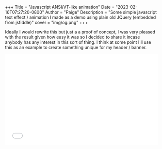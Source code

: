 
+++
Title = "Javascript ANSI/VT-like animation"
Date = "2023-02-16T07:27:20-0800"
Author = "Paige"
Description = "Some simple javascript text effect / animation I made as a demo using plain old JQuery (embedded from jsfiddle)"
cover = "img/og.png"
+++

<style>
    .post-inner {
        width:100%;
    }
</style>

Ideally I would rewrite this but just a a proof of concept, I was very pleased with the result given how easy it was so I decided to share it incase anybody has any interest in this sort of thing. I think at some point I'll use this as an example to create something
unique for my header / banner.

<iframe width="100%" height="300" src="//jsfiddle.net/erratic/v6wt51gj/9/embedded/result/dark/?fontColor=00ff00&bodyColor=343A40&accentColor=212529&menuColor=000" allowfullscreen="allowfullscreen" allowpaymentrequest frameborder="0"></iframe>